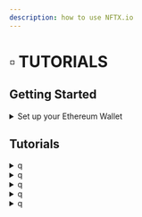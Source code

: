 ```yaml
---
description: how to use NFTX.io
---
```


# ▫ TUTORIALS

## Getting Started

<details>

<summary>Set up your Ethereum Wallet</summary>

<mark style="color:green;"></mark>[MetaMask - Install Guide](https://cryptobriefing.com/metamask-beginner-guide/)

[MetaMask - Fund your Wallet with ETH](https://metamask.zendesk.com/hc/en-us/articles/360058239311-Directly-buying-tokens-with-on-ramps-in-MetaMask)

Connect your MetaMask Wallet to the Marketplace using tutorial below.

</details>

## Tutorials

<details>

<summary>q</summary>



</details>

<details>

<summary>q</summary>



</details>

<details>

<summary>q</summary>



</details>

<details>

<summary>q</summary>



</details>

<details>

<summary>q</summary>



</details>
